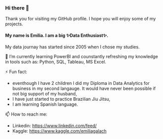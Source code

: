 ### Hi there 👋
Thank you for visiting my GitHub profile.
I hope you will enjoy some of my projects.

#### My name is Emilia. I am a big ✨Data Enthusiast✨. 
My data journay has started since 2005 when I chose my studies. 

🌱 I’m currently learning PowerBI and counstantly refreshing my knowledge in tools such as: Python, SQL, Tableau, MS Excel. 
 
⚡ Fun fact: 
* eventhough I have 2 children I did my Diploma in Data Analytics for business in my second langauge. It would have never been possible if not big support of my husband,
* I have just started to practice Brazilian Jiu Jitsu,
* I am learning Spanish language.

📫 How to reach me:
* Linkedin: https://www.linkedin.com/feed/
* Kaggle: https://www.kaggle.com/emiliagalach
<!--
**

- 🔭 I’m currently working on ...
- 🌱 I’m currently learning ...
- 👯 I’m looking to collaborate on ...
- 🤔 I’m looking for help with ...
- 💬 Ask me about ...
- 😄 Pronouns: ...

-->
